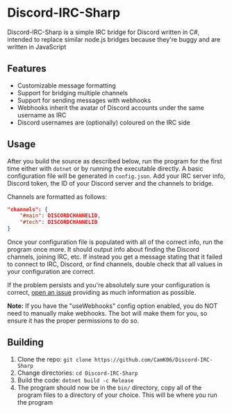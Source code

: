 
# Discord-IRC-Sharp

  

Discord-IRC-Sharp is a simple IRC bridge for Discord written in C#, intended to replace similar node.js bridges because they're buggy and are written in JavaScript

## Features
* Customizable message formatting
* Support for bridging multiple channels
* Support for sending messages with webhooks
* Webhooks inherit the avatar of Discord accounts under the same username as IRC
* Discord usernames are (optionally) coloured on the IRC side

## Usage
After you build the source as described below, run the program for the first time either with `dotnet` or by running the executable directly.
A basic configuration file will be generated in `config.json`. Add your IRC server info, Discord token, the ID of your Discord server and the channels to bridge.

Channels are formatted as follows: 

```json
"channels": {
	"#main": DISCORDCHANNELID,
	"#tech": DISCORDCHANNELID
}
```
Once your configuration file is populated with all of the correct info, run the program once more. It should output info about finding the Discord channels, joining IRC, etc. If instead you get a message stating that it failed to connect to IRC, Discord, or find channels, double check that all values in your configuration are correct.

If the problem persists and you're absolutely sure your configuration is correct, [open an issue](https://github.com/CamK06/Discord-IRC-Sharp/issues/new) providing as much information as possible.

**Note:**
If you have the "useWebhooks" config option enabled, you do NOT need to manually make webhooks. The bot will make them for you, so ensure it has the proper permissions to do so.

## Building
1. Clone the repo: ``git clone https://github.com/CamK06/Discord-IRC-Sharp``
2. Change directories: ``cd Discord-IRC-Sharp``
3. Build the code: ``dotnet build -c Release``
4. The program should now be in the `bin/` directory, copy all of the program files to a directory of your choice. This will be where you run the program

